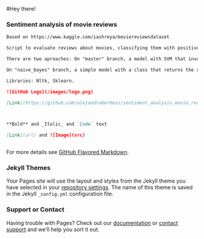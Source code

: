 #Hey there!

### Sentiment analysis of movie reviews 

```markdown
Based on https://www.kaggle.com/iashreya/moviereviewsdataset

Script to evaluate reviews about movies, classifying them with positive or negative polarities.

There are two aproaches: On "master" branch, a model with SVM that involves a LabelEncoder and TfidfVectorizer. The inputs words are adjectives with a previous lemmatization process.

On "naive_bayes" branch, a simple model with a class that returns the result of a voting process between Naive Bayes, Multinomial Naive Bayes and Bernoulli Naive Bayes classifiers. The input words are adjectives.

Libraries: Nltk, Sklearn.

![GitHub Logo](/images/logo.png) 

[Link](https://github.com/alejandraberbesi/sentiment_analysis_movie_reviews)



**Bold** and _Italic_ and `Code` text

[Link](url) and ![Image](src)



```

For more details see [GitHub Flavored Markdown](https://guides.github.com/features/mastering-markdown/).

### Jekyll Themes

Your Pages site will use the layout and styles from the Jekyll theme you have selected in your [repository settings](https://github.com/alejandraberbesi/alejandraberbesi.github.io/settings). The name of this theme is saved in the Jekyll `_config.yml` configuration file.

### Support or Contact

Having trouble with Pages? Check out our [documentation](https://help.github.com/categories/github-pages-basics/) or [contact support](https://github.com/contact) and we’ll help you sort it out.
